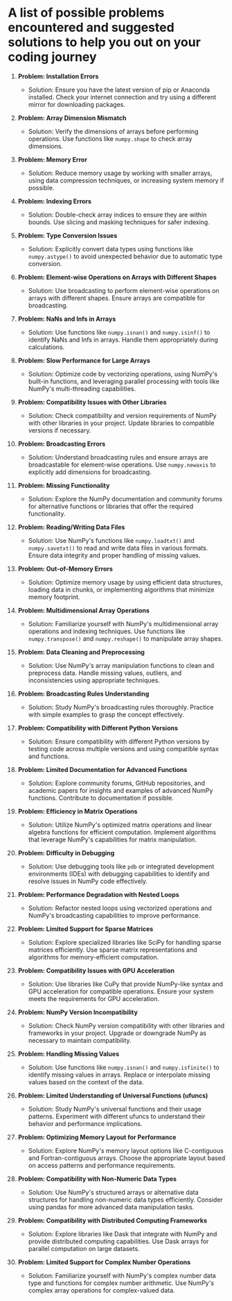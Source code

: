 # A list of possible problems encountered and suggested solutions to help you out on your coding journey

1. **Problem: Installation Errors**
   - Solution: Ensure you have the latest version of pip or Anaconda installed. Check your internet connection and try using a different mirror for downloading packages.

2. **Problem: Array Dimension Mismatch**
   - Solution: Verify the dimensions of arrays before performing operations. Use functions like `numpy.shape` to check array dimensions.

3. **Problem: Memory Error**
   - Solution: Reduce memory usage by working with smaller arrays, using data compression techniques, or increasing system memory if possible.

4. **Problem: Indexing Errors**
   - Solution: Double-check array indices to ensure they are within bounds. Use slicing and masking techniques for safer indexing.

5. **Problem: Type Conversion Issues**
   - Solution: Explicitly convert data types using functions like `numpy.astype()` to avoid unexpected behavior due to automatic type conversion.

6. **Problem: Element-wise Operations on Arrays with Different Shapes**
   - Solution: Use broadcasting to perform element-wise operations on arrays with different shapes. Ensure arrays are compatible for broadcasting.

7. **Problem: NaNs and Infs in Arrays**
   - Solution: Use functions like `numpy.isnan()` and `numpy.isinf()` to identify NaNs and Infs in arrays. Handle them appropriately during calculations.

8. **Problem: Slow Performance for Large Arrays**
   - Solution: Optimize code by vectorizing operations, using NumPy's built-in functions, and leveraging parallel processing with tools like NumPy's multi-threading capabilities.

9. **Problem: Compatibility Issues with Other Libraries**
   - Solution: Check compatibility and version requirements of NumPy with other libraries in your project. Update libraries to compatible versions if necessary.

10. **Problem: Broadcasting Errors**
    - Solution: Understand broadcasting rules and ensure arrays are broadcastable for element-wise operations. Use `numpy.newaxis` to explicitly add dimensions for broadcasting.

11. **Problem: Missing Functionality**
    - Solution: Explore the NumPy documentation and community forums for alternative functions or libraries that offer the required functionality.

12. **Problem: Reading/Writing Data Files**
    - Solution: Use NumPy's functions like `numpy.loadtxt()` and `numpy.savetxt()` to read and write data files in various formats. Ensure data integrity and proper handling of missing values.

13. **Problem: Out-of-Memory Errors**
    - Solution: Optimize memory usage by using efficient data structures, loading data in chunks, or implementing algorithms that minimize memory footprint.

14. **Problem: Multidimensional Array Operations**
    - Solution: Familiarize yourself with NumPy's multidimensional array operations and indexing techniques. Use functions like `numpy.transpose()` and `numpy.reshape()` to manipulate array shapes.

15. **Problem: Data Cleaning and Preprocessing**
    - Solution: Use NumPy's array manipulation functions to clean and preprocess data. Handle missing values, outliers, and inconsistencies using appropriate techniques.

16. **Problem: Broadcasting Rules Understanding**
    - Solution: Study NumPy's broadcasting rules thoroughly. Practice with simple examples to grasp the concept effectively.

17. **Problem: Compatibility with Different Python Versions**
    - Solution: Ensure compatibility with different Python versions by testing code across multiple versions and using compatible syntax and functions.

18. **Problem: Limited Documentation for Advanced Functions**
    - Solution: Explore community forums, GitHub repositories, and academic papers for insights and examples of advanced NumPy functions. Contribute to documentation if possible.

19. **Problem: Efficiency in Matrix Operations**
    - Solution: Utilize NumPy's optimized matrix operations and linear algebra functions for efficient computation. Implement algorithms that leverage NumPy's capabilities for matrix manipulation.

20. **Problem: Difficulty in Debugging**
    - Solution: Use debugging tools like `pdb` or integrated development environments (IDEs) with debugging capabilities to identify and resolve issues in NumPy code effectively.

21. **Problem: Performance Degradation with Nested Loops**
    - Solution: Refactor nested loops using vectorized operations and NumPy's broadcasting capabilities to improve performance.

22. **Problem: Limited Support for Sparse Matrices**
    - Solution: Explore specialized libraries like SciPy for handling sparse matrices efficiently. Use sparse matrix representations and algorithms for memory-efficient computation.

23. **Problem: Compatibility Issues with GPU Acceleration**
    - Solution: Use libraries like CuPy that provide NumPy-like syntax and GPU acceleration for compatible operations. Ensure your system meets the requirements for GPU acceleration.

24. **Problem: NumPy Version Incompatibility**
    - Solution: Check NumPy version compatibility with other libraries and frameworks in your project. Upgrade or downgrade NumPy as necessary to maintain compatibility.

25. **Problem: Handling Missing Values**
    - Solution: Use functions like `numpy.isnan()` and `numpy.isfinite()` to identify missing values in arrays. Replace or interpolate missing values based on the context of the data.

26. **Problem: Limited Understanding of Universal Functions (ufuncs)**
    - Solution: Study NumPy's universal functions and their usage patterns. Experiment with different ufuncs to understand their behavior and performance implications.

27. **Problem: Optimizing Memory Layout for Performance**
    - Solution: Explore NumPy's memory layout options like C-contiguous and Fortran-contiguous arrays. Choose the appropriate layout based on access patterns and performance requirements.

28. **Problem: Compatibility with Non-Numeric Data Types**
    - Solution: Use NumPy's structured arrays or alternative data structures for handling non-numeric data types efficiently. Consider using pandas for more advanced data manipulation tasks.

29. **Problem: Compatibility with Distributed Computing Frameworks**
    - Solution: Explore libraries like Dask that integrate with NumPy and provide distributed computing capabilities. Use Dask arrays for parallel computation on large datasets.

30. **Problem: Limited Support for Complex Number Operations**
    - Solution: Familiarize yourself with NumPy's complex number data type and functions for complex number arithmetic. Use NumPy's complex array operations for complex-valued data.
